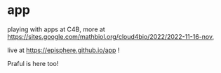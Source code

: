 # app
playing with apps at C4B, more at https://sites.google.com/mathbiol.org/cloud4bio/2022/2022-11-16-nov,

live at https://episphere.github.io/app !

Praful is here too!
